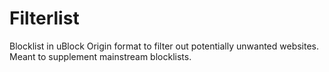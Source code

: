 # Filterlist
Blocklist in uBlock Origin format to filter out potentially unwanted websites.
Meant to supplement mainstream blocklists.
